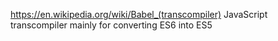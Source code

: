https://en.wikipedia.org/wiki/Babel_(transcompiler)
JavaScript transcompiler mainly for converting ES6 into ES5